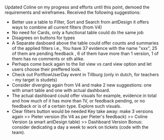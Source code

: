 Updated Coline on my progress and efforts until this point, demoed the requirements and wireframes. Received the following suggestions:
* Better use a table to Filter, Sort and Search from antDesign it offers ways to combine all current filters (from V4)
* No need for Cards, only a functional table could do the same job
* Disagrees on buttons for types
* A Separate dasboard above the table could offer counts and summaries of the applied filters i.e., You have 37 evidence with the name "xxx", 25 of them are pending feedback , 6 of them have more than 1 version, 1 of them has no comments or sth alike.
* Perhaps come back again to the list view vs card view option and let users choose their preffered look.
* Check out PortflowUserDay event in Tillburg (only in dutch, for teachers - my target is studets)
* Consider diverging again from V4 and make 2 new suggestions: one with smart table and one with actual dashboard. 
* The actual dashboard could offer visuals for example, evidence in total and how much of it has more than 1V, or feedback pending, or no feedback or is of a certain type. Explore such visuals.
* Clear filters button would be needed
Key take away: make 3 versions again >> Pieter version (fix V4 as per Pieter's feedback)
															>> Coline Version (a smart antDesign table)
															>> Dashboard Version
Bonus: consider dedicating a day a week to work on tickets (code with the team).